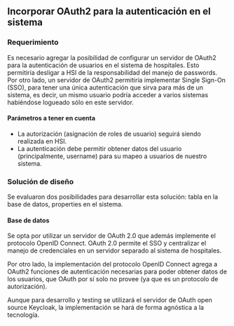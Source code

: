 Incorporar OAuth2 para la autenticación en el sistema  
------------------------

### Requerimiento

Es necesario agregar la posibilidad de configurar un servidor de OAuth2 para la autenticación de usuarios en el sistema de hospitales. Esto permitiría desligar a HSI de la responsabilidad del manejo de passwords. Por otro lado, un servidor de OAuth2 permitiría implementar Single Sign-On (SSO), para tener una única autenticación que sirva para más de un sistema, es decir, un mismo usuario podría acceder a varios sistemas habiéndose logueado sólo en este servidor.

#### Parámetros a tener en cuenta

* La autorización (asignación de roles de usuario) seguirá siendo realizada en HSI.
* La autenticación debe permitir obtener datos del usuario (principalmente, username) para su mapeo a usuarios de nuestro sistema.

### Solución de diseño  

Se evaluaron dos posibilidades para desarrollar esta solución: tabla en la base de datos, properties en el sistema.

#### Base de datos

Se opta por utilizar un servidor de OAuth 2.0 que además implemente el protocolo OpenID Connect. OAuth 2.0 permite el SSO y centralizar el manejo de credenciales en un servidor separado al sistema de hospitales. 

Por otro lado, la implementación del protocolo OpenID Connect agrega a OAuth2 funciones de autenticación necesarias para poder obtener datos de los usuarios, que OAuth por sí solo no provee (ya que es un protocolo de autorización).

Aunque para desarrollo y testing se utilizará el servidor de OAuth open source Keycloak, la implementación se hará de forma agnóstica a la tecnología. 
